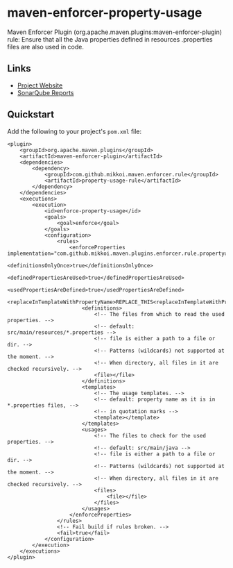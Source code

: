 # maven-enforcer-property-usage

Maven Enforcer Plugin (org.apache.maven.plugins:maven-enforcer-plugin) rule:
Ensure that all the Java properties defined in resources .properties files
are also used in code.

## Links

* [Project Website](http://mikkoi.github.io/maven-enforcer-property-usage/)
* [SonarQube Reports](https://sonarqube.com/dashboard/index/com.github.mikkoi.maven.enforcer.rule:property-usage-rule)

## Quickstart

Add the following to your project's `pom.xml` file:

    <plugin>
        <groupId>org.apache.maven.plugins</groupId>
        <artifactId>maven-enforcer-plugin</artifactId>
        <dependencies>
            <dependency>
                <groupId>com.github.mikkoi.maven.enforcer.rule</groupId>
                <artifactId>property-usage-rule</artifactId>
            </dependency>
        </dependencies>
        <executions>
            <execution>
                <id>enforce-property-usage</id>
                <goals>
                    <goal>enforce</goal>
                </goals>
                <configuration>
                    <rules>
                        <enforceProperties implementation="com.github.mikkoi.maven.plugins.enforcer.rule.propertyusage.PropertyUsageRule">
                            <definitionsOnlyOnce>true</definitionsOnlyOnce>
                            <definedPropertiesAreUsed>true</definedPropertiesAreUsed>
                            <usedPropertiesAreDefined>true</usedPropertiesAreDefined>
                            <replaceInTemplateWithPropertyName>REPLACE_THIS<replaceInTemplateWithPropertyName>
                            <definitions>
                                <!-- The files from which to read the used properties. -->
                                <!-- default: src/main/resources/*.properties -->
                                <!-- file is either a path to a file or dir. -->
                                <!-- Patterns (wildcards) not supported at the moment. -->
                                <!-- When directory, all files in it are checked recursively. -->
                                <file></file>
                            </definitions>
                            <templates>
                                <!-- The usage templates. -->
                                <!-- default: property name as it is in *.properties files, -->
                                <!-- in quotation marks -->
                                <template></template>
                            </templates>
                            <usages>
                                <!-- The files to check for the used properties. -->
                                <!-- default: src/main/java -->
                                <!-- file is either a path to a file or dir. -->
                                <!-- Patterns (wildcards) not supported at the moment. -->
                                <!-- When directory, all files in it are checked recursively. -->
                                <files>
                                    <file></file>
                                </files>
                            </usages>
                        </enforceProperties>
                    </rules>
                    <!-- Fail build if rules broken. -->
                    <fail>true</fail>
                </configuration>
            </execution>
        </executions>
    </plugin>

